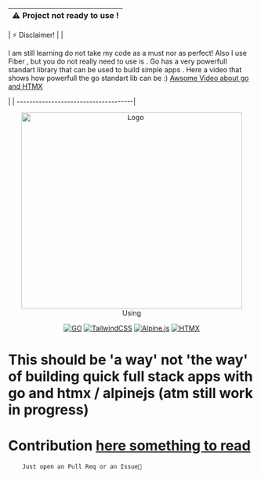 | :warning: Project not ready to use ! |
| -------------------------------------|


| :zap: Disclaimer! |
 |<p>I am still learning do not take my  code as a must nor as perfect! Also I use Fiber , but you do not really need to use is . Go has a very powerfull standart library that can be used to build simple apps . Here a video that shows how powerfull the go standart lib can be :) <a href="https://www.youtube.com/watch?v=Qi9A6-xoOkA">Awsome Video about go and HTMX</a></p>|
| -------------------------------------|

<div align="center" >

<kbd>
<img src="https://static.wixstatic.com/media/21d693_5b1558fc0b114cdab5fc467d808c6888~mv2.png/v1/fit/w_2500,h_1330,al_c/21d693_5b1558fc0b114cdab5fc467d808c6888~mv2.png"  alt="Logo" height="400" width="450"/>
</kbd>
<div>Using</div>

[![GO](https://img.shields.io/badge/go-%2300ADD8.svg?style=for-the-badge&logo=go&logoColor=white)](https://golang.org/)
[![TailwindCSS](https://img.shields.io/badge/tailwindcss-%2338B2AC.svg?style=for-the-badge&logo=tailwind-css&logoColor=white)](https://tailwindcss.com/)
[![Alpine.js](https://img.shields.io/badge/alpinejs-white.svg?style=for-the-badge&logo=alpinedotjs&logoColor=%238BC0D0)](https://alpinejs.dev/)
[![HTMX](https://img.shields.io/badge/htmx-white.svg?style=for-the-badge&logo=htmx&logoColor=%999)](https://htmx.org/)

</a>
</div>

# This should be 'a way' not 'the way' of building quick full stack apps with go and htmx / alpinejs (atm still work in progress)

# Contribution <a href="Contributing.md">here something to read</a>

        Just open an Pull Req or an Issue🐙
